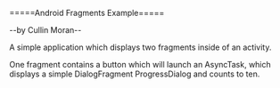=====Android Fragments Example=====

--by Cullin Moran--

A simple application which displays two fragments inside of an activity.

One fragment contains a button which will launch an AsyncTask, which displays a simple DialogFragment ProgressDialog and counts to ten.